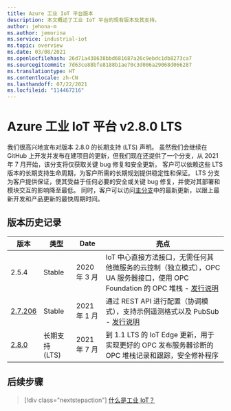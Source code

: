 ```yaml
---
title: Azure 工业 IoT 平台版本
description: 本文概述了工业 IoT 平台的现有版本及其支持。
author: jehona-m
ms.author: jemorina
ms.service: industrial-iot
ms.topic: overview
ms.date: 03/08/2021
ms.openlocfilehash: 26d71a438638bbd681687a26c9ebdc1db8273ca7
ms.sourcegitcommit: 7d63ce88bfe8188b1ae70c3d006a29068d066287
ms.translationtype: HT
ms.contentlocale: zh-CN
ms.lasthandoff: 07/22/2021
ms.locfileid: "114467216"
---
```

# <a name="azure-industrial-iot-platform-v280-lts"></a>Azure 工业 IoT 平台 v2.8.0 LTS

我们很高兴地宣布对版本 2.8.0 的长期支持 (LTS) 声明。 虽然我们会继续在 GitHub 上开发并发布在建项目的更新，但我们现在还提供了一个分支，从 2021 年 7 月开始，该分支将仅获取关键 bug 修复和安全更新。 客户可以依赖这些 LTS 版本的长期支持生命周期，为客户所需的长期规划提供稳定性和保证。 LTS 分支为客户提供保证，使其受益于任何必要的安全或关键 bug 修复，并使对其部署和模块交互的影响降至最低。  同时，客户可以访问[主分支](https://github.com/Azure/Industrial-IoT)中的最新更新，以跟上最新开发和产品更新的最快周期时间。 

## <a name="version-history"></a>版本历史记录 

|版本      |类型                   |Date         |亮点                             |
|-------------|-----------------------|-------------|---------------------------------------|
|2.5.4        |Stable                 |2020 年 3 月   |IoT 中心直接方法接口，无需任何其他微服务的云控制（独立模式），OPC UA 服务器接口，使用 OPC Foundation 的 OPC 堆栈 - [发行说明](https://github.com/Azure/Industrial-IoT/releases/tag/2.5.4)|
|[2.7.206](https://github.com/Azure/Industrial-IoT/tree/release/2.7.206)      |Stable                 |2021 年 1 月 |通过 REST API 进行配置（协调模式），支持示例遥测格式以及 PubSub - [发行说明](https://github.com/Azure/Industrial-IoT/releases/tag/2.7.206)|
|[2.8.0](https://github.com/Azure/Industrial-IoT/tree/release/2.8)        |长期支持 (LTS)|2021 年 7 月    |到 1.1 LTS 的 IoT Edge 更新，用于实现更好的 OPC 发布服务器诊断的 OPC 堆栈记录和跟踪，安全修补程序|

## <a name="next-steps"></a>后续步骤

> [!div class="nextstepaction"]
> [什么是工业 IoT？](overview-what-is-industrial-iot.md)